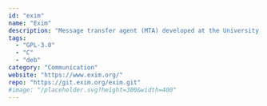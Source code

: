 ```yaml
---
id: "exim"
name: "Exim"
description: "Message transfer agent (MTA) developed at the University of Cambridge."
tags:
  - "GPL-3.0"
  - "C"
  - "deb"
category: "Communication"
website: "https://www.exim.org/"
repo: "https://git.exim.org/exim.git"
#image: "/placeholder.svg?height=300&width=400"
---
```


